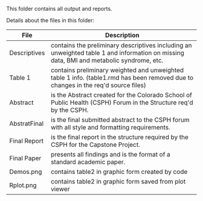 This folder contains all output and reports.  

Details about the files in this folder:

File | Description
---|---------------------------------------------------------------------
Descriptives | contains the preliminary descriptives including an unweighted table 1 and information on missing data, BMI and metabolic syndrome, etc.  
Table 1 | contains preliminary weighted and unweighted table 1 info.  (table1.rmd has been removed due to changes in the req'd source files)
Abstract | is the Abstract created for the Colorado School of Public Health (CSPH) Forum in the Structure req'd by the CSPH. 
AbstratFinal | is the final submitted abstract to the CSPH forum with all style and formatting requirements. 
Final Report | is the final report in the structure required by the CSPH for the Capstone Project. 
Final Paper | presents all findings and is the format of a standard academic paper. 
Demos.png | contains table2 in graphic form created by code
Rplot.png | contains table2 in graphic form saved from plot viewer

